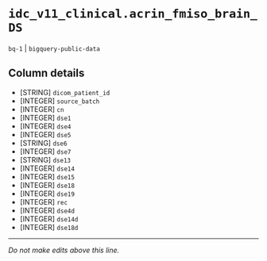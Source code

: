 # `idc_v11_clinical.acrin_fmiso_brain_DS`
`bq-1` | `bigquery-public-data`

## Column details
* [STRING]    `dicom_patient_id`
* [INTEGER]   `source_batch`
* [INTEGER]   `cn`
* [INTEGER]   `dse1`
* [INTEGER]   `dse4`
* [INTEGER]   `dse5`
* [STRING]    `dse6`
* [INTEGER]   `dse7`
* [STRING]    `dse13`
* [INTEGER]   `dse14`
* [INTEGER]   `dse15`
* [INTEGER]   `dse18`
* [INTEGER]   `dse19`
* [INTEGER]   `rec`
* [INTEGER]   `dse4d`
* [INTEGER]   `dse14d`
* [INTEGER]   `dse18d`

-------------------------------------------------------------------------------
*Do not make edits above this line.*
